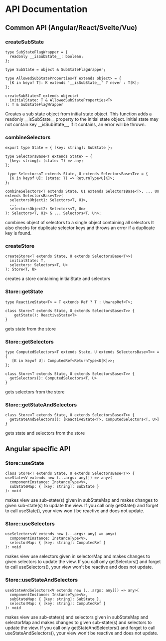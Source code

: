 # API Documentation

## Common API (Angular/React/Svelte/Vue)

### createSubState
    
    type SubStateFlagWrapper = {
      readonly __isSubState__: boolean;
    };
        
    type SubState = object & SubStateFlagWrapper;
    
    type AllowedSubStateProperties<T extends object> = {
      [K in keyof T]: K extends '__isSubState__' ? never : T[K];
    };
     
    createSubState<T extends object>(
      initialState: T & AllowedSubStateProperties<T>
    ): T & SubStateFlagWrapper
    
Creates a sub state object from initial state object.
This function adds a readonly \_\_isSubState\_\_ property to the initial state object.
Initial state may not contain key __isSubState\__, if it contains, an error will be thrown.
    
### combineSelectors

    export type State = { [key: string]: SubState };
    
    type SelectorsBase<T extends State> = {
      [key: string]: (state: T) => any;
    };
    
     type Selectors<T extends State, U extends SelectorsBase<T>> = {
      [K in keyof U]: (state: T) => ReturnType<U[K]>;
    };

    combineSelectors<T extends State, U1 extends SelectorsBase<T>, ... Un extends SelectorsBase<T>>(
      selectorsObject1: Selectors<T, U1>,
      ...
      selectorsObject2: Selectors<T, Un>
    ): Selectors<T, U1> & ... Selectors<T, Un>;
    
combines object of selectors to a single object containing all selectors
It also checks for duplicate selector keys and throws an error if a duplicate key is found.

### createStore

    createStore<T extends State, U extends SelectorsBase<T>>(
      initialState: T,
      selectors: Selectors<T, U>
    ): Store<T, U>
    
creates a store containing initialState and selectors

### Store::getState
    type ReactiveState<T> = T extends Ref ? T : UnwrapRef<T>;
    
    class Store<T extends State, U extends SelectorsBase<T>> {
        getState(): ReactiveState<T>
    }
    
gets state from the store

### Store::getSelectors
    type ComputedSelectors<T extends State, U extends SelectorsBase<T>> = {
       [K in keyof U]: ComputedRef<ReturnType<U[K]>>;
    };
        
    class Store<T extends State, U extends SelectorsBase<T>> {
      getSelectors(): ComputedSelectors<T, U>
    }

gets selectors from the store
    
### Store::getStateAndSelectors
    class Store<T extends State, U extends SelectorsBase<T>> {
      getStateAndSelectors(): [ReactiveState<T>, ComputedSelectors<T, U>]
    }

gets state and selectors from the store

## Angular specific API

### Store::useState 
    class Store<T extends State, U extends SelectorsBase<T>> {
    useState<V extends new (...args: any[]) => any>(
      componentInstance: InstanceType<V>,
      subStateMap: { [key: string]: SubState }
    ): void
    
makes view use sub-state(s) given in subStateMap and makes changes to given sub-state(s) to update the view.
If you call only getState() and forget to call useState(), your view won't be reactive and does not update.

### Store::useSelectors

    useSelectors<V extends new (...args: any) => any>(
      componentInstance: InstanceType<V>,
      selectorMap: { [key: string]: ComputedRef }
    ): void 
    
makes view use selectors given in selectorMap and makes changes to given selectors to update the view.
If you call only getSelectors() and forget to call useSelectors(), your view won't be reactive and does not update.

### Store::useStateAndSelectors

    useStateAndSelectors<V extends new (...args: any[]) => any>(
      componentInstance: InstanceType<V>,
      subStateMap: { [key: string]: SubState },
      selectorMap: { [key: string]: ComputedRef }
    ): void
    
makes view use sub-state(s) and selectors given in subStateMap and selectorMap and makes changes to given sub-state(s)
and selectors to update the view.
If you call only getStateAndSelectors() and forget to call useStateAndSelectors(), your view won't be reactive and does not update.
